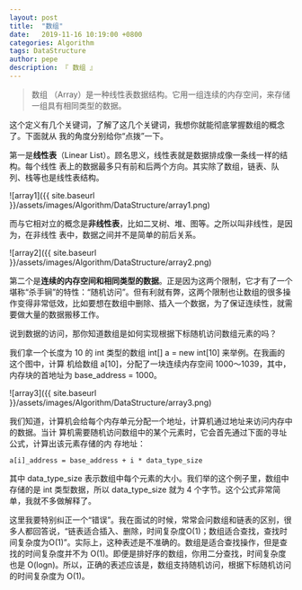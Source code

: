 ```yaml
---
layout: post
title:  "数组"
date:   2019-11-16 10:19:00 +0800
categories: Algorithm
tags: DataStructure
author: pepe
description: 『 数组 』
---
```


> 数组 （Array）是一种线性表数据结构。它用一组连续的内存空间，来存储一组具有相同类型的数据。
 
这个定义有几个关键词，了解了这几个关键词，我想你就能彻底掌握数组的概念了。下面就从 我的角度分别给你“点拨”一下。

第一是**线性表**（Linear List）。顾名思义，线性表就是数据排成像一条线一样的结构。每个线性 表上的数据最多只有前和后两个方向。其实除了数组，链表、队列、栈等也是线性表结构。 

![array1]({{ site.baseurl }}/assets/images/Algorithm/DataStructure/array1.png)

而与它相对立的概念是**非线性表**，比如二叉树、堆、图等。之所以叫非线性，是因为，在非线性 表中，数据之间并不是简单的前后关系。
 
![array2]({{ site.baseurl }}/assets/images/Algorithm/DataStructure/array2.png)

第二个是**连续的内存空间和相同类型的数据**。正是因为这两个限制，它才有了一个堪称“杀手锏”的特性：“随机访问”。但有利就有弊，这两个限制也让数组的很多操作变得非常低效，比如要想在数组中删除、插入一个数据，为了保证连续性，就需要做大量的数据搬移工作。

说到数据的访问，那你知道数组是如何实现根据下标随机访问数组元素的吗？ 

我们拿一个长度为 10 的 int 类型的数组 int[] a = new int[10] 来举例。在我画的这个图中，计算 机给数组 a[10]，分配了一块连续内存空间 1000～1039，其中，内存块的首地址为 base_address = 1000。
 
![array3]({{ site.baseurl }}/assets/images/Algorithm/DataStructure/array3.png)

我们知道，计算机会给每个内存单元分配一个地址，计算机通过地址来访问内存中的数据。当计 算机需要随机访问数组中的某个元素时，它会首先通过下面的寻址公式，计算出该元素存储的内 存地址： 

```
a[i]_address = base_address + i * data_type_size
```

其中 data_type_size 表示数组中每个元素的大小。我们举的这个例子里，数组中存储的是 int 类型数据，所以 data_type_size 就为 4 个字节。这个公式非常简单，我就不多做解释了。 

这里我要特别纠正一个“错误”。我在面试的时候，常常会问数组和链表的区别，很多人都回答说，“链表适合插入、删除，时间复杂度O(1)；数组适合查找，查找时间复杂度为O(1)”。实际上，这种表述是不准确的。数组是适合查找操作，但是查找的时间复杂度并不为 O(1)。即便是排好序的数组，你用二分查找，时间复杂度也是 O(logn)。所以，正确的表述应该是，数组支持随机访问，根据下标随机访问的时间复杂度为 O(1)。

































